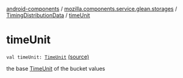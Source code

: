 [android-components](../../index.md) / [mozilla.components.service.glean.storages](../index.md) / [TimingDistributionData](index.md) / [timeUnit](./time-unit.md)

# timeUnit

`val timeUnit: `[`TimeUnit`](../../mozilla.components.service.glean.private/-time-unit/index.md) [(source)](https://github.com/mozilla-mobile/android-components/blob/master/components/service/glean/src/main/java/mozilla/components/service/glean/storages/TimingDistributionsStorageEngine.kt#L143)

the base [TimeUnit](../../mozilla.components.service.glean.private/-time-unit/index.md) of the bucket values

